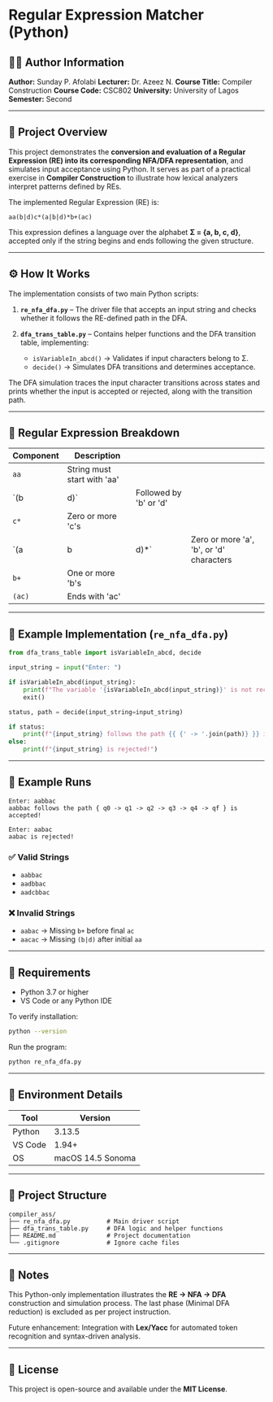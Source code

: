 # Regular Expression Matcher (Python)

## 👨‍💻 Author Information

**Author:** Sunday P. Afolabi
**Lecturer:** Dr. Azeez N.
**Course Title:** Compiler Construction
**Course Code:** CSC802
**University:** University of Lagos
**Semester:** Second

---

## 🎯 Project Overview

This project demonstrates the **conversion and evaluation of a Regular Expression (RE) into its corresponding NFA/DFA representation**, and simulates input acceptance using Python. It serves as part of a practical exercise in **Compiler Construction** to illustrate how lexical analyzers interpret patterns defined by REs.

The implemented Regular Expression (RE) is:

```
aa(b|d)c*(a|b|d)*b+(ac)
```

This expression defines a language over the alphabet **Σ = {a, b, c, d}**, accepted only if the string begins and ends following the given structure.

---

## ⚙️ How It Works

The implementation consists of two main Python scripts:

1. **`re_nfa_dfa.py`** – The driver file that accepts an input string and checks whether it follows the RE-defined path in the DFA.
2. **`dfa_trans_table.py`** – Contains helper functions and the DFA transition table, implementing:

   * `isVariableIn_abcd()` → Validates if input characters belong to Σ.
   * `decide()` → Simulates DFA transitions and determines acceptance.

The DFA simulation traces the input character transitions across states and prints whether the input is accepted or rejected, along with the transition path.

---

## 🧠 Regular Expression Breakdown

| Component | Description                 |                        |                                          |
| --------- | --------------------------- | ---------------------- | ---------------------------------------- |
| `aa`      | String must start with 'aa' |                        |                                          |
| `(b       | d)`                         | Followed by 'b' or 'd' |                                          |
| `c*`      | Zero or more 'c's           |                        |                                          |
| `(a       | b                           | d)*`                   | Zero or more 'a', 'b', or 'd' characters |
| `b+`      | One or more 'b's            |                        |                                          |
| `(ac)`    | Ends with 'ac'              |                        |                                          |

---

## 🧩 Example Implementation (`re_nfa_dfa.py`)

```python
from dfa_trans_table import isVariableIn_abcd, decide

input_string = input("Enter: ")

if isVariableIn_abcd(input_string):
    print(f"The variable '{isVariableIn_abcd(input_string)}' is not recognized")
    exit()

status, path = decide(input_string=input_string)

if status:
    print(f"{input_string} follows the path {{ {' -> '.join(path)} }} is accepted!")
else:
    print(f"{input_string} is rejected!")
```

---

## 🧪 Example Runs

```
Enter: aabbac
aabbac follows the path { q0 -> q1 -> q2 -> q3 -> q4 -> qf } is accepted!

Enter: aabac
aabac is rejected!
```

### ✅ Valid Strings

* `aabbac`
* `aadbbac`
* `aadcbbac`

### ❌ Invalid Strings

* `aabac` → Missing `b+` before final `ac`
* `aacac` → Missing `(b|d)` after initial `aa`

---

## 🧰 Requirements

* Python 3.7 or higher
* VS Code or any Python IDE

To verify installation:

```bash
python --version
```

Run the program:

```bash
python re_nfa_dfa.py
```

---

## 🧾 Environment Details

| Tool    | Version           |
| ------- | ----------------- |
| Python  | 3.13.5            |
| VS Code | 1.94+             |
| OS      | macOS 14.5 Sonoma |

---

## 📂 Project Structure

```
compiler_ass/
├── re_nfa_dfa.py          # Main driver script
├── dfa_trans_table.py     # DFA logic and helper functions
├── README.md              # Project documentation
└── .gitignore             # Ignore cache files
```

---

## 🧩 Notes

This Python-only implementation illustrates the **RE → NFA → DFA** construction and simulation process. The last phase (Minimal DFA reduction) is excluded as per project instruction.

Future enhancement: Integration with **Lex/Yacc** for automated token recognition and syntax-driven analysis.

---

## 📜 License

This project is open-source and available under the **MIT License**.
